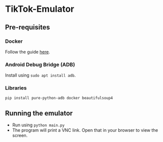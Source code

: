 # TikTok-Emulator

## Pre-requisites
### Docker
Follow the guide [here](https://docs.docker.com/engine/install/ubuntu/).
### Android Debug Bridge (ADB)
Install using `sudo apt install adb`.
### Libraries
`pip install pure-python-adb docker beautifulsoup4`
## Running the emulator
- Run using `python main.py`
- The program will print a VNC link. Open that in your browser to view the screen.
